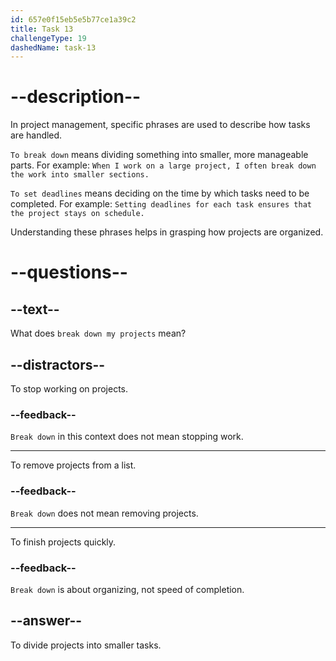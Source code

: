 ```yaml
---
id: 657e0f15eb5e5b77ce1a39c2
title: Task 13
challengeType: 19
dashedName: task-13
---
```


# --description--

In project management, specific phrases are used to describe how tasks are handled. 

`To break down` means dividing something into smaller, more manageable parts. For example: `When I work on a large project, I often break down the work into smaller sections.`

`To set deadlines` means deciding on the time by which tasks need to be completed. For example: `Setting deadlines for each task ensures that the project stays on schedule.`

Understanding these phrases helps in grasping how projects are organized.

# --questions--

## --text--

What does `break down my projects` mean?

## --distractors--

To stop working on projects.

### --feedback--

`Break down` in this context does not mean stopping work.

---

To remove projects from a list.

### --feedback--

`Break down` does not mean removing projects.

---

To finish projects quickly.

### --feedback--

`Break down` is about organizing, not speed of completion.

## --answer--

To divide projects into smaller tasks.

